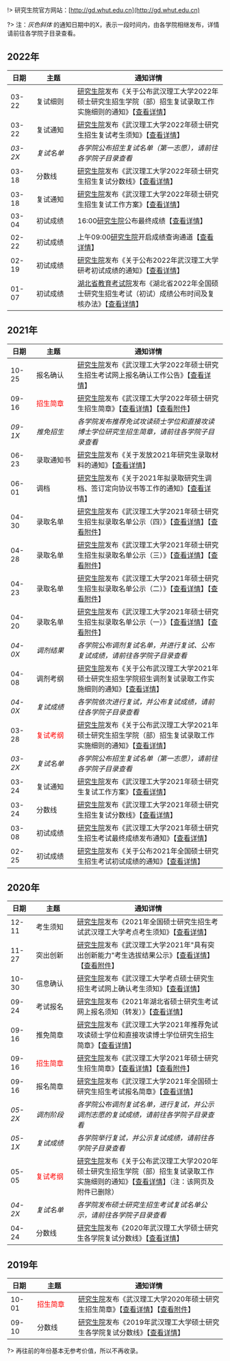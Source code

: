 !> 研究生院官方网站：[http://gd.whut.edu.cn](http://gd.whut.edu.cn)

?> 注：*灰色斜体* 的通知日期中的X，表示一段时间内，由各学院相继发布，详情请前往各学院子目录查看。

## 2022年

| <div style="width:40px">日期</div> | <div style="width:80px">主题</div> | 通知详情 |
|  ---- |----  | ----  |
| 03-22 | 复试细则 | [研究生院](http://gd.whut.edu.cn)发布《关于公布武汉理工大学2022年硕士研究生招生学院（部）招生复试录取工作实施细则的通知》【[查看详情](http://gd.whut.edu.cn/zs/tzgg/202203/t20220322_523238.shtml)】|
| 03-22 | 复试通知 | [研究生院](http://gd.whut.edu.cn)发布《武汉理工大学2022年硕士研究生招生复试考生须知》【[查看详情](http://gd.whut.edu.cn/zs/tzgg/202203/t20220322_523167.shtml)】|
| *03-2X* | *复试名单* | *各学院公布招生复试名单（第一志愿），请前往各学院子目录查看*|
| 03-18 | 分数线 | [研究生院](http://gd.whut.edu.cn)发布《武汉理工大学2022年硕士研究生招生复试分数线》【[查看详情](http://gd.whut.edu.cn/zs/tzgg/202203/t20220318_522953.shtml)】|
| 03-18 | 复试通知 | [研究生院](http://gd.whut.edu.cn)发布《武汉理工大学2022年硕士研究生招生复试工作方案》【[查看详情](http://gd.whut.edu.cn/zs/tzgg/202203/t20220318_522954.shtml)】|
| 03-04 | 初试成绩 | 16:00[研究生院](http://gd.whut.edu.cn)公布最终成绩【[查看详情](http://gd.whut.edu.cn/zs/tzgg/202202/t20220219_520452.shtml)】|
| 02-22 | 初试成绩 | 上午09:00[研究生院](http://gd.whut.edu.cn)开启成绩查询通道【[查看详情](http://gd.whut.edu.cn/zs/tzgg/202202/t20220219_520452.shtml)】 |
| 02-19 | 初试成绩 | [研究生院](http://gd.whut.edu.cn)发布《关于公布2022年武汉理工大学研考初试成绩的通知》【[查看详情](http://gd.whut.edu.cn/zs/tzgg/202202/t20220219_520452.shtml)】 |
| 01-07 | 初试成绩 | [湖北省教育考试院](http://www.hbea.edu.cn)发布《湖北省2022年全国硕士研究生招生考试（初试）成绩公布时间及复核办法》【[查看详情](http://www.hbea.edu.cn/html/2022-01/12828.shtml)】|

## 2021年

| <div style="width:40px">日期</div> | <div style="width:80px">主题</div> | 通知详情 |
|  ---- |----  | ----  |
| 10-25 | 报名确认| [研究生院](http://gd.whut.edu.cn)发布《武汉理工大学2022年硕士研究生招生考试网上报名确认工作公告》【[查看详情](http://gd.whut.edu.cn/zs/tzgg/202110/t20211025_506160.shtml)】
| 09-16 | <font color=red>招生简章</font> | [研究生院](http://gd.whut.edu.cn)发布《武汉理工大学2022年硕士研究生招生简章》【[查看详情](https://mp.weixin.qq.com/s/I6zkIkx4oOCuZCEG5M4gAg)】【[查看附件](http://gd.whut.edu.cn/zs/zsjz/202109/t20210916_502701.shtml)】
| *09-1X* | *推免招生* | *各学院发布推荐免试攻读硕士学位和直接攻读博士学位研究生招生简章，请前往各学院子目录查看*
| 06-23 | 录取通知书 | [研究生院](http://gd.whut.edu.cn)发布《关于发放2021年研究生录取材料的通知》【[查看详情](http://gd.whut.edu.cn/zs/tzgg/202106/t20210623_497671.shtml)】
| 06-01 | 调档 | [研究生院](http://gd.whut.edu.cn)发布《关于2021年拟录取研究生调档、签订定向协议书等工作的通知》【[查看详情](http://gd.whut.edu.cn/zs/tzgg/202106/t20210601_495382.shtml)】
| 04-30 | 录取名单 | [研究生院](http://gd.whut.edu.cn)发布《武汉理工大学2021年硕士研究生招生拟录取名单公示（四）》【[查看详情](http://gd.whut.edu.cn/zs/tzgg/202104/t20210430_491996.shtml)】【[查看附件](http://gd.whut.edu.cn/zs/tzgg/202104/P020210430627159611350.pdf)】
| 04-28 | 录取名单 | [研究生院](http://gd.whut.edu.cn)发布《武汉理工大学2021年硕士研究生招生拟录取名单公示（三）》【[查看详情](http://gd.whut.edu.cn/zs/tzgg/202104/t20210428_491657.shtml)】【[查看附件](http://gd.whut.edu.cn/zs/tzgg/202104/P020210428683177295138.pdf)】
| 04-23 | 录取名单 | [研究生院](http://gd.whut.edu.cn)发布《武汉理工大学2021年硕士研究生招生拟录取名单公示（二）》【[查看详情](http://gd.whut.edu.cn/zs/tzgg/202104/t20210423_490718.shtml)】【[查看附件](http://gd.whut.edu.cn/zs/tzgg/202104/P020210423630408362156.pdf)】
| 04-20 | 录取名单 | [研究生院](http://gd.whut.edu.cn)发布《武汉理工大学2021年硕士研究生招生拟录取名单公示（一）》【[查看详情](http://gd.whut.edu.cn/zs/tzgg/202104/t20210420_490315.shtml)】【[查看附件](http://gd.whut.edu.cn/zs/tzgg/202104/P020210420762935694299.pdf)】
| *04-0X* | *调剂结果* | *各学院公布调剂复试名单，并进行复试、公布复试成绩，请前往各学院子目录查看*
| 04-08 | 调剂考纲 | [研究生院]()发布《关于公布武汉理工大学2021年硕士研究生招生学院招生调剂复试录取工作实施细则的通知》【[查看详情](http://gd.whut.edu.cn/zs/tzgg/202104/t20210408_488589.shtml)】
| *04-0X* | *复试成绩* | *各学院依次进行复试，并公布复试成绩，请前往各学院子目录查看*
| 03-28 | <font color=red>复试考纲</font> | [研究生院]()发布《关于公布武汉理工大学2021年硕士研究生招生学院（部）招生复试录取工作实施细则的通知》【[查看详情](http://gd.whut.edu.cn/zs/tzgg/202103/t20210328_485785.shtml)】
| *03-2X* | *复试名单* | *各学院公布招生复试名单（第一志愿），请前往各学院子目录查看*
| 03-24 | 复试通知 | [研究生院]()发布《武汉理工大学2021年硕士研究生复试工作方案》【[查看详情](http://gd.whut.edu.cn/zs/tzgg/202103/t20210323_485090.shtml)】
| 03-24 | 分数线 | [研究生院]()发布《武汉理工大学2021年硕士研究生招生复试分数线》【[查看详情](http://gd.whut.edu.cn/zs/tzgg/202103/t20210323_485140.shtml)】
| 03-08 | 初试成绩 | [研究生院]()发布《武汉理工大学2021年硕士研究生招生考试最终成绩发布通知》【[查看详情](http://gd.whut.edu.cn/zs/tzgg/202103/t20210308_483462.shtml)】
| 02-25 | 初试成绩 | [研究生院]()发布《关于公布2021年全国硕士研究生招生考试初试成绩的通知》【[查看详情](http://gd.whut.edu.cn/zs/tzgg/202102/t20210224_482724.shtml)】

## 2020年

| <div style="width:40px">日期</div> | <div style="width:80px">主题</div> | 通知详情 |
|  ---- |----  | ----  |
| 12-11 | 考生须知 | [研究生院]()发布《2021年全国硕士研究生招生考试武汉理工大学考点考生须知》【[查看详情](http://gd.whut.edu.cn/zs/tzgg/202012/t20201211_477522.shtml)】
| 11-27 | 突出创新 | [研究生院]()发布《武汉理工大学2021年"具有突出创新能力"考生选拔结果公示》【[查看详情](http://gd.whut.edu.cn/zs/tzgg/202011/t20201127_474686.shtml)】【[查看附件](http://gd.whut.edu.cn/zs/tzgg/202011/P020201127667182507395.pdf)】
| 10-30 | 信息确认 | [研究生院]()发布《武汉理工大学考点硕士研究生招生考试网上确认考生须知》【[查看详情](http://gd.whut.edu.cn/zs/tzgg/202010/t20201030_467508.shtml)】
| 09-24 | 考试报名 | [研究生院]()发布《2021年湖北省硕士研究生考试网上报名须知（转发）》【[查看详情](http://gd.whut.edu.cn/zs/tzgg/202009/t20200924_458086.shtml)】
| 09-16 | 推免简章 | [研究生院]()发布《武汉理工大学2021年推荐免试攻读硕士学位和直接攻读博士学位研究生招生简章》【[查看详情](http://gd.whut.edu.cn/zs/tzgg/202009/t20200916_457033.shtml)】
| 09-16 | <font color=red>招生简章</font> | [研究生院]()发布《武汉理工大学2021年硕士研究生招生简章》【[查看详情](http://gd.whut.edu.cn/zs/zsjz/202009/t20200916_457035.shtml)】【[查看附件](http://gd.whut.edu.cn/zs/zsjz/202009/P020201113329895371919.pdf)】
| 09-16 | 报名简章 | [研究生院]()发布《武汉理工大学2021年全国硕士研究生招生考试报名简章》【[查看详情](http://gd.whut.edu.cn/zs/tzgg/202009/t20200916_457034.shtml)】
| *05-2X* | *调剂阶段* | *各学院公布调剂复试名单，进行复试，并公示调剂志愿的复试成绩，请前往各学院子目录查看*
| *05-1X* | *复试成绩* | *各学院举行复试，并公示复试成绩，请前往各学院子目录查看*
| 05-05 | <font color=red>复试考纲</font> | [研究生院](http://gd.whut.edu.cn)发布《关于公布武汉理工大学2020年硕士研究生招生学院（部）招生复试录取工作实施细则的通知》【[查看详情](http://gd.whut.edu.cn/zs/tzgg/202005/t20200505_440534.shtml)】（注：该网页及附件已删除）
| *04-2X* | *复试名单* | *各学院发布硕士研究生招生考试复试名单公示，请前往各学院子目录查看*
| 04-24 | 分数线 | [研究生院](http://gd.whut.edu.cn)发布《2020年武汉理工大学硕士研究生各学院复试分数线》【[查看详情](http://gd.whut.edu.cn/zs/lssj/202109/t20210924_503265.shtml)】

## 2019年

| <div style="width:40px">日期</div> | <div style="width:80px">主题</div> | 通知详情 |
|  ---- |----  | ----  |
| 10-01 | <font color=red>招生简章</font> | [研究生院](http://gd.whut.edu.cn)发布《武汉理工大学2020年硕士研究生招生简章》【[查看详情](http://gd.whut.edu.cn/zs/zsjz/202007/t20200725_452738.shtml)】【[查看附件](http://gd.whut.edu.cn/zs/zsjz/202007/P020200725837439547046.pdf)】
| 09-10 | 分数线 | [研究生院](http://gd.whut.edu.cn)发布《2019年武汉理工大学硕士研究生各学院复试分数线》【[查看详情](http://gd.whut.edu.cn/zs/lssj/201909/t20190910_378510.shtml)】

?> 再往前的年份基本无参考价值，所以不再收录。